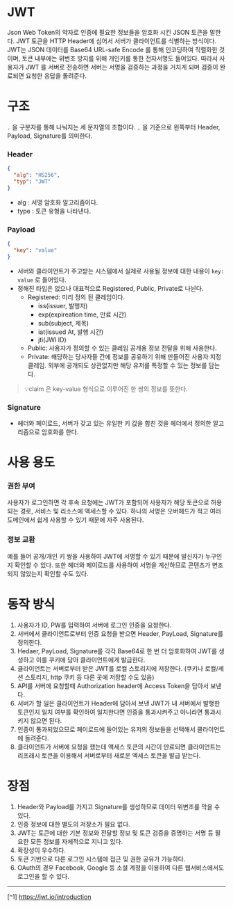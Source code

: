 # JWT
Json Web Token의 약자로 인증에 필요한 정보들을 암호화 시킨 JSON 토큰을 말한다. JWT 토큰을 HTTP Header에 심어서 서버가 클라이언트를 식별하는 방식이다.
JWT는 JSON 데이터를 Base64 URL-safe Encode 를 통해 인코딩하여 직렬화한 것이며, 토큰 내부에는 위변조 방지를 위해 개인키를 통한 전자서명도 들어있다.
따라서 사용자가 JWT 를 서버로 전송하면 서버는 서명을 검증하는 과정을 거치게 되며 검증이 완료되면 요청한 응답을 돌려준다.

# 구조
`.` 을 구분자를 통해 나눠지는 세 문자열의 조합이다. `,` 을 기준으로 왼쪽부터 Header, Payload, Signature를 의미한다.

### Header
```json
{
  "alg": "HS256",
  "typ": "JWT"
}
```

- alg : 서명 암호화 알고리즘이다.
- type : 토큰 유형을 나타낸다.

### Payload
```json
{
  "key": "value"
}
```

- 서버와 클라이언트가 주고받는 시스템에서 실제로 사용될 정보에 대한 내용이 `key: value` 로 들어있다.
- 정해진 타입은 없으나 대표적으로 Registered, Public, Private로 나뉜다.
  - Registered: 미리 정의 된 클레임이다.
    - iss(issuer, 발행자)
    - exp(expireation time, 만료 시간)
    - sub(subject, 제목)
    - iat(issued At, 발행 시간)
    - jti(JWI ID)
  - Public: 사용자가 정의할 수 있는 클레임 공개용 정보 전달을 위해 사용한다.
  - Private: 해당하는 당사자들 간에 정보를 공유하기 위해 만들어진 사용자 지정 클레임. 외부에 공개되도 상관없지만 해당 유저를 특정할 수 있는 정보를 담는다.

> 💡claim 은 key-value 형식으로 이루어진 한 쌍의 정보를 뜻한다.

### Signature
- 헤더와 페이로드, 서버가 갖고 있는 유일한 키 값을 합친 것을 헤더에서 정의한 알고리즘으로 암호화를 한다.

# 사용 용도
### 권한 부여
사용자가 로그인하면 각 후속 요청에는 JWT가 포함되어 사용자가 해당 토큰으로 허용되는 경로, 서비스 및 리소스에 액세스할 수 있다.
하나의 서명은 오버헤드가 적고 여러 도메인에서 쉽게 사용할 수 있기 때문에 자주 사용된다.

### 정보 교환
예를 들어 공개/개인 키 쌍을 사용하여 JWT에 서명할 수 있기 때문에 발신자가 누구인지 확인할 수 있다.
또한 헤더와 페이로드를 사용하여 서명을 계산하므로 콘텐츠가 변조되지 않았는지 확인할 수도 있다.

# 동작 방식
1. 사용자가 ID, PW를 입력하여 서버에 로그인 인증을 요청한다.
2. 서버에서 클라이언트로부터 인증 요청을 받으면 Header, PayLoad, Signature를 정의한다.
3. Hedaer, PayLoad, Signature를 각각 Base64로 한 번 더 암호화하여 JWT를 생성하고 이를 쿠키에 담아 클라이언트에게 발급한다.
4. 클라이언트는 서버로부터 받은 JWT를 로컬 스토리지에 저장한다. (쿠키나 로컬/세션 스토리지, http 쿠키 등 다른 곳에 저장할 수도 있음)
5. API를 서버에 요청할때 Authorization header에 Access Token을 담아서 보낸다.
6. 서버가 할 일은 클라이언트가 Header에 담아서 보낸 JWT가 내 서버에서 발행한 토큰인지 일치 여부를 확인하여 일치한다면 인증을 통과시켜주고 아니라면 통과시키지 않으면 된다.
7. 인증이 통과되었으므로 페이로드에 들어있는 유저의 정보들을 선택해서 클라이언트에 돌려준다.
8. 클라이언트가 서버에 요청을 했는데 액세스 토큰의 시간이 만료되면 클라이언트는 리프래시 토큰을 이용해서 서버로부터 새로운 엑세스 토큰을 발급 받는다.

# 장점
1. Header와 Payload를 가지고 Signature를 생성하므로 데이터 위변조를 막을 수 있다.
2. 인증 정보에 대한 별도의 저장소가 필요 없다.
3. JWT는 토큰에 대한 기본 정보와 전달할 정보 및 토큰 검증을 증명하는 서명 등 필요한 모든 정보를 자체적으로 지니고 있다.
4. 확장성이 우수하다.
5. 토큰 기반으로 다른 로그인 시스템에 접근 및 권한 공유가 가능하다.
6. OAuth의 경우 Facebook, Google 등 소셜 계정을 이용하여 다른 웹서비스에서도 로그인을 할 수 있다.

---

[^1] https://jwt.io/introduction

